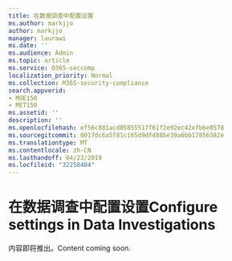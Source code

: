```yaml
---
title: 在数据调查中配置设置
ms.author: markjjo
author: markjjo
manager: laurawi
ms.date: ''
ms.audience: Admin
ms.topic: article
ms.service: O365-seccomp
localization_priority: Normal
ms.collection: M365-security-compliance
search.appverid:
- MOE150
- MET150
ms.assetid: ''
description: ''
ms.openlocfilehash: ef56c881acd05855517f61f2e92ec42efb6e8578
ms.sourcegitcommit: 0017dc6a5f81c165d9dfd88be39a6bb17856582e
ms.translationtype: MT
ms.contentlocale: zh-CN
ms.lasthandoff: 04/23/2019
ms.locfileid: "32258404"
---
```

# <a name="configure-settings-in-data-investigations"></a><span data-ttu-id="c3a73-102">在数据调查中配置设置</span><span class="sxs-lookup"><span data-stu-id="c3a73-102">Configure settings in Data Investigations</span></span>

<span data-ttu-id="c3a73-103">内容即将推出。</span><span class="sxs-lookup"><span data-stu-id="c3a73-103">Content coming soon.</span></span>